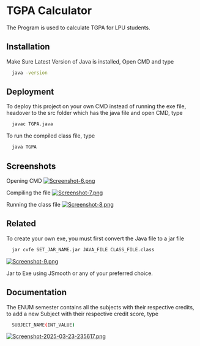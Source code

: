 
# TGPA Calculator

The Program is used to calculate TGPA for LPU students.



## Installation

Make Sure Latest Version of Java is installed, Open CMD and type

```bash
  java -version
```
    
## Deployment

To deploy this project on your own CMD instead of running the exe file, headover to the src folder which has the java file and open CMD, type
```bash
  javac TGPA.java
```
To run the compiled class file, type
```bash
  java TGPA
```

## Screenshots
Opening CMD
[![Screenshot-6.png](https://i.postimg.cc/9Qh2S5L6/Screenshot-6.png)](https://postimg.cc/D8BRJDk6)

Compiling the file
[![Screenshot-7.png](https://i.postimg.cc/j2vMxfH0/Screenshot-7.png)](https://postimg.cc/y3gmnkpv)

Running the class file
[![Screenshot-8.png](https://i.postimg.cc/ZY3Gpsc0/Screenshot-8.png)](https://postimg.cc/NLsCw4Zw)
## Related

To create your own exe, you must first convert the Java file to a jar file
```bash
  jar cvfe SET_JAR_NAME.jar JAVA_FILE CLASS_FILE.class
```
[![Screenshot-9.png](https://i.postimg.cc/kXv0GjN8/Screenshot-9.png)](https://postimg.cc/jLCgk4Fd)

Jar to Exe using JSmooth or any of your preferred choice.


## Documentation

The ENUM semester contains all the subjects with their respective credits, to add a new Subject with their respective credit score, type
```bash
  SUBJECT_NAME(INT_VALUE)
```
[![Screenshot-2025-03-23-235617.png](https://i.postimg.cc/s2hVxkVm/Screenshot-2025-03-23-235617.png)](https://postimg.cc/wt9KbbRR)

